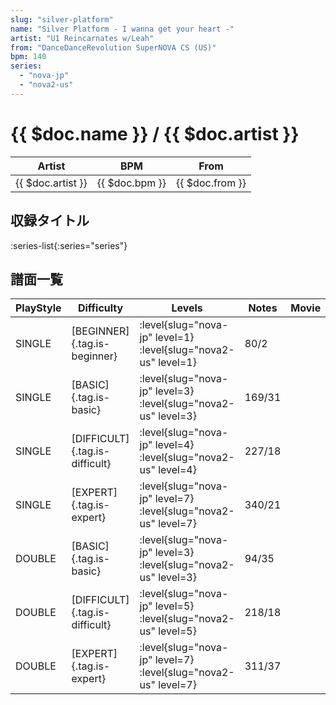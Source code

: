 ```yaml
---
slug: "silver-platform"
name: "Silver Platform - I wanna get your heart -"
artist: "U1 Reincarnates w/Leah"
from: "DanceDanceRevolution SuperNOVA CS (US)"
bpm: 140
series:
  - "nova-jp"
  - "nova2-us"
---
```


# {{ $doc.name }} / {{ $doc.artist }}

|Artist|BPM|From|
|------|---|----|
|{{ $doc.artist }}|{{ $doc.bpm }}|{{ $doc.from }}|

## 収録タイトル

:series-list{:series="series"}

## 譜面一覧

|PlayStyle|Difficulty|Levels|Notes|Movie|
|---------|----------|------|-----|-----|
|SINGLE|[BEGINNER]{.tag.is-beginner}|<div class="field is-grouped is-grouped-multiline"> :level{slug="nova-jp" level=1} :level{slug="nova2-us" level=1}</div>|80/2||
|SINGLE|[BASIC]{.tag.is-basic}|<div class="field is-grouped is-grouped-multiline"> :level{slug="nova-jp" level=3} :level{slug="nova2-us" level=3}</div>|169/31||
|SINGLE|[DIFFICULT]{.tag.is-difficult}|<div class="field is-grouped is-grouped-multiline"> :level{slug="nova-jp" level=4} :level{slug="nova2-us" level=4}</div>|227/18||
|SINGLE|[EXPERT]{.tag.is-expert}|<div class="field is-grouped is-grouped-multiline"> :level{slug="nova-jp" level=7} :level{slug="nova2-us" level=7}</div>|340/21||
|DOUBLE|[BASIC]{.tag.is-basic}|<div class="field is-grouped is-grouped-multiline"> :level{slug="nova-jp" level=3} :level{slug="nova2-us" level=3}</div>|94/35||
|DOUBLE|[DIFFICULT]{.tag.is-difficult}|<div class="field is-grouped is-grouped-multiline"> :level{slug="nova-jp" level=5} :level{slug="nova2-us" level=5}</div>|218/18||
|DOUBLE|[EXPERT]{.tag.is-expert}|<div class="field is-grouped is-grouped-multiline"> :level{slug="nova-jp" level=7} :level{slug="nova2-us" level=7}</div>|311/37||

